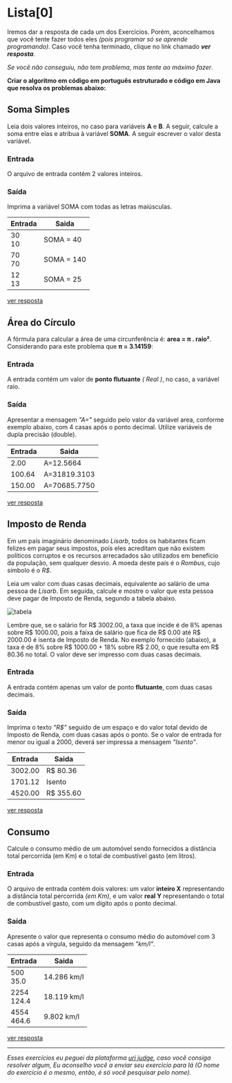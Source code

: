# Lista[0]
Iremos dar a resposta de  cada um dos Exercícios. Porém, aconcelhamos que você tente fazer todos eles _(pois programar só se aprende programando)_. Caso você tenha terminado, clique no link chamado _**ver resposta**_.   

_Se você não conseguiu, não tem problema, mas tente ao máximo fazer_.

__Criar o algoritmo em código em português estruturado e código em Java que resolva os problemas abaixo:__

## Soma Simples
Leia dois valores inteiros, no caso para variáveis __A__ e __B__. A seguir, calcule a soma entre elas e atribua à variável __SOMA__. A seguir escrever o valor desta variável.

### Entrada
O arquivo de entrada contém 2 valores inteiros.

### Saída
Imprima a variável SOMA com todas as letras maiúsculas.

| __Entrada__|__Saida__ |
|---         |---       |
|30<br>10    |SOMA = 40 |
|70<br>70    |SOMA = 140|
|12<br>13    |SOMA = 25 |


[ver resposta](../algoritmos/lista[0]/SomaSimples.java)


## Área do Círculo

A fórmula para calcular a área de uma circunferência é: __area = π . raio²__.   
Considerando para este problema que __π = 3.14159__:



### Entrada
A entrada contém um valor de __ponto flutuante__ _( Real )_, no caso, a variável raio.

### Saída

Apresentar a mensagem _"A="_ seguido pelo valor da variável area, conforme exemplo abaixo, com 4 casas após o ponto decimal. Utilize variáveis de dupla precisão (double).

| __Entrada__|__Saida__   |
|---         |---         |
|2.00        |A=12.5664   |
|100.64      |A=31819.3103|
|150.00      |A=70685.7750|

[ver resposta](../algoritmos/lista[0]/AreaDoCirculo.java)

## Imposto de Renda

Em um país imaginário denominado _Lisarb_, todos os habitantes ficam felizes em pagar seus impostos, pois eles acreditam que não existem políticos corruptos e os recursos arrecadados são utilizados em benefício da população, sem qualquer desvio. A moeda deste país é o _Rombus_, cujo símbolo é o _R$_.

Leia um valor com duas casas decimais, equivalente ao salário de uma pessoa de _Lisarb_. Em seguida, calcule e mostre o valor que esta pessoa deve pagar de Imposto de Renda, segundo a tabela abaixo.

![ tabela ](https://resources.urionlinejudge.com.br/gallery/images/problems/UOJ_1051_pt.png)

Lembre que, se o salário for R$ 3002.00, a taxa que incide é de 8% apenas sobre R$ 1000.00, pois a faixa de salário que fica de R$ 0.00 até R$ 2000.00 é isenta de Imposto de Renda. No exemplo fornecido (abaixo), a taxa é de 8% sobre R$ 1000.00 + 18% sobre R$ 2.00, o que resulta em R$ 80.36 no total. O valor deve ser impresso com duas casas decimais.

### Entrada

A entrada contém apenas um valor de ponto __flutuante__, com duas casas decimais.

### Saída

Imprima o texto _"R$"_ seguido de um espaço e do valor total devido de Imposto de Renda, com duas casas após o ponto. Se o valor de entrada for menor ou igual a 2000, deverá ser impressa a mensagem _"Isento"_.

| __Entrada__|__Saida__   |
|---         |---         |
|3002.00     |R$ 80.36    |
|1701.12     |Isento      |
|4520.00     |R$ 355.60   |

[ver resposta](../algoritmos/lista[0]/ImpostoDeRenda.java)

## Consumo

Calcule o consumo médio de um automóvel sendo fornecidos a distância total percorrida (em Km) e o total de combustível gasto (em litros).

### Entrada
O arquivo de entrada contém dois valores: um valor __inteiro X__ representando a distância total percorrida _(em Km)_, e um valor __real Y__ representando o total de combustível gasto, com um dígito após o ponto decimal.

### Saída

Apresente o valor que representa o consumo médio do automóvel com 3 casas após a vírgula, seguido da mensagem _"km/l"_.

| __Entrada__  |__Saida__   |
|---           |---         |
|500<br>35.0   |14.286 km/l |
|2254<br>124.4 |18.119 km/l |
|4554<br>464.6 |9.802 km/l  |

[ver resposta](../algoritmos/lista[0]/Kilometragem.java)

____

_Esses exercícios eu peguei da plataforma [uri judge](https://www.urionlinejudge.com.br/judge/pt), caso você consiga resolver algum, Eu aconselho você a enviar seu exercício para lá (O nome do exercício é o mesmo, então, é só você pesquisar pelo nome)._ 